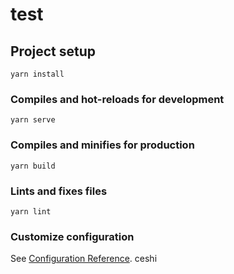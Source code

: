 <!--
 * @Author: miraitowa 1835110799@qq.com
 * @Date: 2023-07-25 18:52:20
 * @LastEditors: miraitowa 1835110799@qq.com
 * @LastEditTime: 2023-07-25 23:13:32
 * @FilePath: \test\README.md
 * @Description: 这是默认设置,请设置`customMade`, 打开koroFileHeader查看配置 进行设置: https://github.com/OBKoro1/koro1FileHeader/wiki/%E9%85%8D%E7%BD%AE
-->
# test

## Project setup
```
yarn install
```

### Compiles and hot-reloads for development
```
yarn serve
```

### Compiles and minifies for production
```
yarn build
```

### Lints and fixes files
```
yarn lint
```

### Customize configuration
See [Configuration Reference](https://cli.vuejs.org/config/).
ceshi
